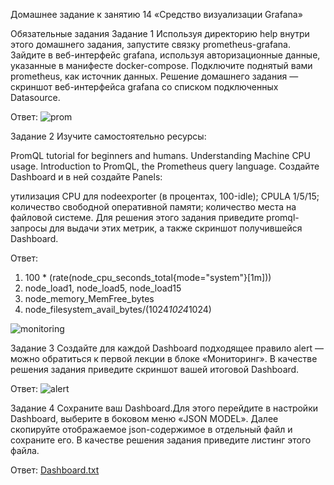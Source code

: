Домашнее задание к занятию 14 «Средство визуализации Grafana»

Обязательные задания
Задание 1
Используя директорию help внутри этого домашнего задания, запустите связку prometheus-grafana.
Зайдите в веб-интерфейс grafana, используя авторизационные данные, указанные в манифесте docker-compose.
Подключите поднятый вами prometheus, как источник данных.
Решение домашнего задания — скриншот веб-интерфейса grafana со списком подключенных Datasource.

Ответ: 
 ![prom](https://user-images.githubusercontent.com/104651372/227761524-79659c73-edd1-4d84-87a6-e26b40ddaab8.png)

Задание 2
Изучите самостоятельно ресурсы:

PromQL tutorial for beginners and humans.
Understanding Machine CPU usage.
Introduction to PromQL, the Prometheus query language.
Создайте Dashboard и в ней создайте Panels:

утилизация CPU для nodeexporter (в процентах, 100-idle);
CPULA 1/5/15;
количество свободной оперативной памяти;
количество места на файловой системе.
Для решения этого задания приведите promql-запросы для выдачи этих метрик, а также скриншот получившейся Dashboard.

Ответ: 
1. 100 * (rate(node_cpu_seconds_total{mode="system"}[1m]))
2. node_load1, node_load5, node_load15
3. node_memory_MemFree_bytes
4. node_filesystem_avail_bytes/(1024*1024*1024)

![monitoring](https://user-images.githubusercontent.com/104651372/227763984-a8684261-ed34-4aad-8fe6-713adce6dcfa.png)

Задание 3
Создайте для каждой Dashboard подходящее правило alert — можно обратиться к первой лекции в блоке «Мониторинг».
В качестве решения задания приведите скриншот вашей итоговой Dashboard.

Ответ: 
![alert](https://user-images.githubusercontent.com/104651372/227764770-60a9d9e0-3739-4e26-85f0-da8e7137465e.png)

Задание 4
Сохраните ваш Dashboard.Для этого перейдите в настройки Dashboard, выберите в боковом меню «JSON MODEL». Далее скопируйте отображаемое json-содержимое в отдельный файл и сохраните его.
В качестве решения задания приведите листинг этого файла.

Ответ: 
[Dashboard.txt](https://github.com/LugovskoyPavel/devops-netology-2022/files/11071124/Dashboard.txt)

